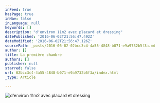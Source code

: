 ```yaml
---
inFeed: true
hasPage: true
inNav: false
inLanguage: null
keywords: []
description: "d'environ 11m2 avec placard et dressing"
datePublished: '2016-06-02T21:56:47.492Z'
dateModified: '2016-06-02T21:56:47.126Z'
sourcePath: _posts/2016-06-02-02bcc3c4-4a55-4848-b071-e9a9732b5f3a.md
author: []
title: La première chambre
authors: []
publisher: null
starred: false
url: 02bcc3c4-4a55-4848-b071-e9a9732b5f3a/index.html
_type: Article

---
```

![d'environ 11m2 avec placard et dressing](https://s3-us-west-2.amazonaws.com/the-grid-img/p/2a50734f343ccb00c1fb14302820ab6cb9a0df08.jpg)